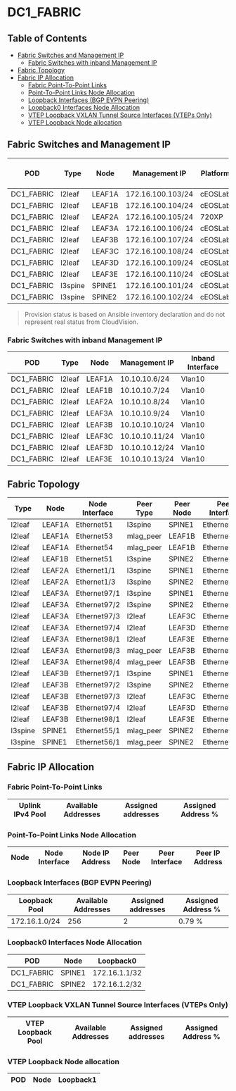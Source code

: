 # DC1_FABRIC

## Table of Contents

- [Fabric Switches and Management IP](#fabric-switches-and-management-ip)
  - [Fabric Switches with inband Management IP](#fabric-switches-with-inband-management-ip)
- [Fabric Topology](#fabric-topology)
- [Fabric IP Allocation](#fabric-ip-allocation)
  - [Fabric Point-To-Point Links](#fabric-point-to-point-links)
  - [Point-To-Point Links Node Allocation](#point-to-point-links-node-allocation)
  - [Loopback Interfaces (BGP EVPN Peering)](#loopback-interfaces-bgp-evpn-peering)
  - [Loopback0 Interfaces Node Allocation](#loopback0-interfaces-node-allocation)
  - [VTEP Loopback VXLAN Tunnel Source Interfaces (VTEPs Only)](#vtep-loopback-vxlan-tunnel-source-interfaces-vteps-only)
  - [VTEP Loopback Node allocation](#vtep-loopback-node-allocation)

## Fabric Switches and Management IP

| POD | Type | Node | Management IP | Platform | Provisioned in CloudVision | Serial Number |
| --- | ---- | ---- | ------------- | -------- | -------------------------- | ------------- |
| DC1_FABRIC | l2leaf | LEAF1A | 172.16.100.103/24 | cEOSLab | Provisioned | - |
| DC1_FABRIC | l2leaf | LEAF1B | 172.16.100.104/24 | cEOSLab | Provisioned | - |
| DC1_FABRIC | l2leaf | LEAF2A | 172.16.100.105/24 | 720XP | Provisioned | - |
| DC1_FABRIC | l2leaf | LEAF3A | 172.16.100.106/24 | cEOSLab | Provisioned | - |
| DC1_FABRIC | l2leaf | LEAF3B | 172.16.100.107/24 | cEOSLab | Provisioned | - |
| DC1_FABRIC | l2leaf | LEAF3C | 172.16.100.108/24 | cEOSLab | Provisioned | - |
| DC1_FABRIC | l2leaf | LEAF3D | 172.16.100.109/24 | cEOSLab | Provisioned | - |
| DC1_FABRIC | l2leaf | LEAF3E | 172.16.100.110/24 | cEOSLab | Provisioned | - |
| DC1_FABRIC | l3spine | SPINE1 | 172.16.100.101/24 | cEOSLab | Provisioned | - |
| DC1_FABRIC | l3spine | SPINE2 | 172.16.100.102/24 | cEOSLab | Provisioned | - |

> Provision status is based on Ansible inventory declaration and do not represent real status from CloudVision.

### Fabric Switches with inband Management IP

| POD | Type | Node | Management IP | Inband Interface |
| --- | ---- | ---- | ------------- | ---------------- |
| DC1_FABRIC | l2leaf | LEAF1A | 10.10.10.6/24 | Vlan10 |
| DC1_FABRIC | l2leaf | LEAF1B | 10.10.10.7/24 | Vlan10 |
| DC1_FABRIC | l2leaf | LEAF2A | 10.10.10.8/24 | Vlan10 |
| DC1_FABRIC | l2leaf | LEAF3A | 10.10.10.9/24 | Vlan10 |
| DC1_FABRIC | l2leaf | LEAF3B | 10.10.10.10/24 | Vlan10 |
| DC1_FABRIC | l2leaf | LEAF3C | 10.10.10.11/24 | Vlan10 |
| DC1_FABRIC | l2leaf | LEAF3D | 10.10.10.12/24 | Vlan10 |
| DC1_FABRIC | l2leaf | LEAF3E | 10.10.10.13/24 | Vlan10 |

## Fabric Topology

| Type | Node | Node Interface | Peer Type | Peer Node | Peer Interface |
| ---- | ---- | -------------- | --------- | ----------| -------------- |
| l2leaf | LEAF1A | Ethernet51 | l3spine | SPINE1 | Ethernet1 |
| l2leaf | LEAF1A | Ethernet53 | mlag_peer | LEAF1B | Ethernet53 |
| l2leaf | LEAF1A | Ethernet54 | mlag_peer | LEAF1B | Ethernet54 |
| l2leaf | LEAF1B | Ethernet51 | l3spine | SPINE2 | Ethernet1 |
| l2leaf | LEAF2A | Ethernet1/1 | l3spine | SPINE1 | Ethernet49/1 |
| l2leaf | LEAF2A | Ethernet1/3 | l3spine | SPINE2 | Ethernet49/1 |
| l2leaf | LEAF3A | Ethernet97/1 | l3spine | SPINE1 | Ethernet50/1 |
| l2leaf | LEAF3A | Ethernet97/2 | l3spine | SPINE2 | Ethernet50/1 |
| l2leaf | LEAF3A | Ethernet97/3 | l2leaf | LEAF3C | Ethernet97/1 |
| l2leaf | LEAF3A | Ethernet97/4 | l2leaf | LEAF3D | Ethernet97/1 |
| l2leaf | LEAF3A | Ethernet98/1 | l2leaf | LEAF3E | Ethernet97/1 |
| l2leaf | LEAF3A | Ethernet98/3 | mlag_peer | LEAF3B | Ethernet98/3 |
| l2leaf | LEAF3A | Ethernet98/4 | mlag_peer | LEAF3B | Ethernet98/4 |
| l2leaf | LEAF3B | Ethernet97/1 | l3spine | SPINE1 | Ethernet51/1 |
| l2leaf | LEAF3B | Ethernet97/2 | l3spine | SPINE2 | Ethernet51/1 |
| l2leaf | LEAF3B | Ethernet97/3 | l2leaf | LEAF3C | Ethernet97/2 |
| l2leaf | LEAF3B | Ethernet97/4 | l2leaf | LEAF3D | Ethernet97/2 |
| l2leaf | LEAF3B | Ethernet98/1 | l2leaf | LEAF3E | Ethernet97/2 |
| l3spine | SPINE1 | Ethernet55/1 | mlag_peer | SPINE2 | Ethernet55/1 |
| l3spine | SPINE1 | Ethernet56/1 | mlag_peer | SPINE2 | Ethernet56/1 |

## Fabric IP Allocation

### Fabric Point-To-Point Links

| Uplink IPv4 Pool | Available Addresses | Assigned addresses | Assigned Address % |
| ---------------- | ------------------- | ------------------ | ------------------ |

### Point-To-Point Links Node Allocation

| Node | Node Interface | Node IP Address | Peer Node | Peer Interface | Peer IP Address |
| ---- | -------------- | --------------- | --------- | -------------- | --------------- |

### Loopback Interfaces (BGP EVPN Peering)

| Loopback Pool | Available Addresses | Assigned addresses | Assigned Address % |
| ------------- | ------------------- | ------------------ | ------------------ |
| 172.16.1.0/24 | 256 | 2 | 0.79 % |

### Loopback0 Interfaces Node Allocation

| POD | Node | Loopback0 |
| --- | ---- | --------- |
| DC1_FABRIC | SPINE1 | 172.16.1.1/32 |
| DC1_FABRIC | SPINE2 | 172.16.1.2/32 |

### VTEP Loopback VXLAN Tunnel Source Interfaces (VTEPs Only)

| VTEP Loopback Pool | Available Addresses | Assigned addresses | Assigned Address % |
| ------------------ | ------------------- | ------------------ | ------------------ |

### VTEP Loopback Node allocation

| POD | Node | Loopback1 |
| --- | ---- | --------- |
